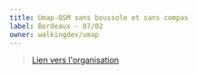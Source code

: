 ```yaml
---
title: Umap-OSM sans boussole et sans compas
label: Bordeaux - 07/02
owner: walkingdev/umap
---
```


> [Lien vers l'organisation](http://walkingdev.fr)
